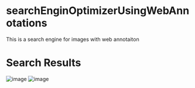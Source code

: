# searchEnginOptimizerUsingWebAnnotations
This is a search engine  for images with web annotaiton
                                                      <h1>  Search Results</h1>
![image](https://user-images.githubusercontent.com/63836638/117528368-7a5ea680-afef-11eb-804c-06168b6d52b6.png)
![image](https://user-images.githubusercontent.com/63836638/117528412-babe2480-afef-11eb-948d-c06651f897b1.png)

